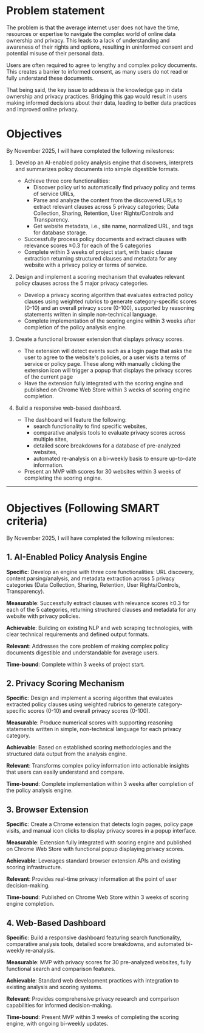 # Problem statement
  The problem is that the average internet user does not have the time, resources or expertise to navigate the complex world of online data ownership and privacy. This leads to a lack of understanding and awareness of their rights and options, resulting in uninformed consent and potential misuse of their personal data.

  Users are often required to agree to lengthy and complex policy documents. This creates a barrier to informed consent, as many users do not read or fully understand these documents.

  That being said, the key issue to address is the knowledge gap in data ownership and privacy practices. Bridging this gap would result in users making informed decisions about their data, leading to better data practices and improved online privacy.

# Objectives

By November 2025, I will have completed the following milestones:
1. Develop an AI-enabled policy analysis engine that discovers, interprets and summarizes policy documents into simple digestible formats.
    - Achieve three core functionalities:
        - Discover policy url to automatically find privacy policy and terms of service URLs,
        - Parse and analyze the content from the discovered URLs to extract relevant clauses across 5 privacy categories; Data Collection, Sharing, Retention, User Rights/Controls and Transparency.
        - Get website metadata, i.e., site name, normalized URL, and tags for database storage.
    - Successfully process policy documents and extract clauses with relevance scores ≥0.3 for each of the 5 categories
    - Complete within 3 weeks of project start, with basic clause extraction returning structured clauses and metadata for any website with a privacy policy or terms of service.

2. Design and implement a scoring mechanism that evaluates relevant policy clauses across the 5 major privacy categories.
    - Develop a privacy scoring algorithm that evaluates extracted policy clauses using weighted rubrics to generate category-specific scores (0-10) and an overall privacy score (0-100), supported by reasoning statements written in simple non-technical language.
    - Complete implementation of the scoring engine within 3 weeks after completion of the policy analysis engine.

3. Create a functional browser extension that displays privacy scores.
    - The extension will detect events such as a login page that asks the user to agree to the website's policies, or a user visits a terms of service or policy page. These along with manually clicking the extension icon will trigger a popup that displays the privacy scores of the current page
    - Have the extension fully integrated with the scoring engine and published on Chrome Web Store within 3 weeks of scoring engine completion.

4. Build a responsive web-based dashboard.
    - The dashboard will feature the following:
        - search functionality to find specific websites,
        - comparative analysis tools to evaluate privacy scores across multiple sites,
        - detailed score breakdowns for a database of pre-analyzed websites,
        - automated re-analysis on a bi-weekly basis to ensure up-to-date information.
    - Present an MVP with scores for 30 websites within 3 weeks of completing the scoring engine.

---

# Objectives (Following SMART criteria)
By November 2025, I will have completed the following milestones:
## 1. AI-Enabled Policy Analysis Engine
**Specific**: Develop an engine with three core functionalities: URL discovery, content parsing/analysis, and metadata extraction across 5 privacy categories (Data Collection, Sharing, Retention, User Rights/Controls, Transparency).

**Measurable**: Successfully extract clauses with relevance scores ≥0.3 for each of the 5 categories, returning structured clauses and metadata for any website with privacy policies.

**Achievable**: Building on existing NLP and web scraping technologies, with clear technical requirements and defined output formats.

**Relevant**: Addresses the core problem of making complex policy documents digestible and understandable for average users.

**Time-bound**: Complete within 3 weeks of project start.

## 2. Privacy Scoring Mechanism
**Specific**: Design and implement a scoring algorithm that evaluates extracted policy clauses using weighted rubrics to generate category-specific scores (0-10) and overall privacy scores (0-100).

**Measurable**: Produce numerical scores with supporting reasoning statements written in simple, non-technical language for each privacy category.

**Achievable**: Based on established scoring methodologies and the structured data output from the analysis engine.

**Relevant**: Transforms complex policy information into actionable insights that users can easily understand and compare.

**Time-bound**: Complete implementation within 3 weeks after completion of the policy analysis engine.

## 3. Browser Extension
**Specific**: Create a Chrome extension that detects login pages, policy page visits, and manual icon clicks to display privacy scores in a popup interface.

**Measurable**: Extension fully integrated with scoring engine and published on Chrome Web Store with functional popup displaying privacy scores.

**Achievable**: Leverages standard browser extension APIs and existing scoring infrastructure.

**Relevant**: Provides real-time privacy information at the point of user decision-making.

**Time-bound**: Published on Chrome Web Store within 3 weeks of scoring engine completion.

## 4. Web-Based Dashboard
**Specific**: Build a responsive dashboard featuring search functionality, comparative analysis tools, detailed score breakdowns, and automated bi-weekly re-analysis.

**Measurable**: MVP with privacy scores for 30 pre-analyzed websites, fully functional search and comparison features.

**Achievable**: Standard web development practices with integration to existing analysis and scoring systems.

**Relevant**: Provides comprehensive privacy research and comparison capabilities for informed decision-making.

**Time-bound**: Present MVP within 3 weeks of completing the scoring engine, with ongoing bi-weekly updates.